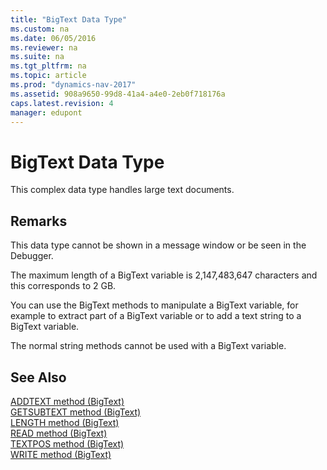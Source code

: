 ```yaml
---
title: "BigText Data Type"
ms.custom: na
ms.date: 06/05/2016
ms.reviewer: na
ms.suite: na
ms.tgt_pltfrm: na
ms.topic: article
ms.prod: "dynamics-nav-2017"
ms.assetid: 908a9650-99d8-41a4-a4e0-2eb0f718176a
caps.latest.revision: 4
manager: edupont
---
```

# BigText Data Type
This complex data type handles large text documents.  

## Remarks  
 This data type cannot be shown in a message window or be seen in the Debugger.  

 The maximum length of a BigText variable is 2,147,483,647 characters and this corresponds to 2 GB.  

 You can use the BigText methods to manipulate a BigText variable, for example to extract part of a BigText variable or to add a text string to a BigText variable.  

 The normal string methods cannot be used with a BigText variable.  

## See Also  
 [ADDTEXT method (BigText)](../methods/devenv-addtext-method-bigtext.md)   
 [GETSUBTEXT method (BigText)](../methods/devenv-getsubtext-method-bigtext.md)   
 [LENGTH method (BigText)](../methods/devenv-length-method-bigtext.md)   
 [READ method (BigText)](../methods/devenv-read-method-bigtext.md)   
 [TEXTPOS method (BigText)](../methods/devenv-textpos-method-bigtext.md)   
 [WRITE method (BigText)](../methods/devenv-write-method-bigtext.md)
